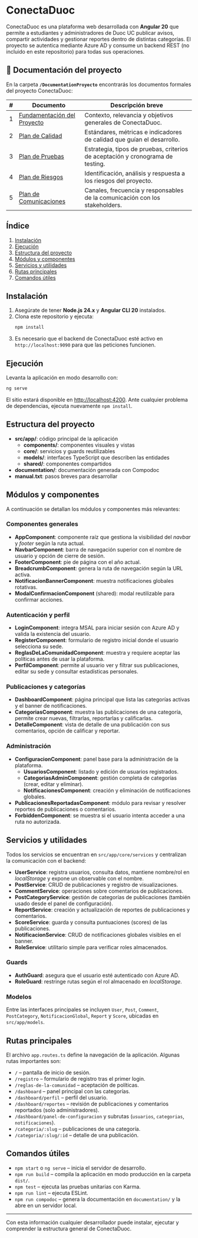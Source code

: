 # ConectaDuoc
ConectaDuoc es una plataforma web desarrollada con **Angular 20** que permite a estudiantes y administradores de Duoc UC publicar avisos, compartir actividades y gestionar reportes dentro de distintas categorías. El proyecto se autentica mediante Azure AD y consume un backend REST (no incluido en este repositorio) para todas sus operaciones.

## 📄 Documentación del proyecto

En la carpeta **`/DocumentationProyecto`** encontrarás los documentos formales del proyecto ConectaDuoc:

| # | Documento | Descripción breve |
|---|-----------|-------------------|
| 1 | [Fundamentación del Proyecto](DocumentaciónProyecto/1.%20Fundamentanción%20del%20Proyecto.docx) | Contexto, relevancia y objetivos generales de ConectaDuoc. |
| 2 | [Plan de Calidad](DocumentaciónProyecto/2.%20Plan%20de%20Calidad.docx) | Estándares, métricas e indicadores de calidad que guían el desarrollo. |
| 3 | [Plan de Pruebas](DocumentaciónProyecto/3.%20Plan%20de%20Pruebas.docx) | Estrategia, tipos de pruebas, criterios de aceptación y cronograma de testing. |
| 4 | [Plan de Riesgos](DocumentaciónProyecto/4.%20Plan%20de%20Riesgos.docx) | Identificación, análisis y respuesta a los riesgos del proyecto. |
| 5 | [Plan de Comunicaciones](DocumentaciónProyecto/5.%20Plan%20de%20Comunicaciones.docx) | Canales, frecuencia y responsables de la comunicación con los stakeholders. |

## Índice
1. [Instalación](#instalacion)
2. [Ejecución](#ejecucion)
3. [Estructura del proyecto](#estructura-del-proyecto)
4. [Módulos y componentes](#modulos-y-componentes)
5. [Servicios y utilidades](#servicios-y-utilidades)
6. [Rutas principales](#rutas-principales)
7. [Comandos útiles](#comandos-utiles)

## Instalación
1. Asegúrate de tener **Node.js 24.x** y **Angular CLI 20** instalados.
2. Clona este repositorio y ejecuta:
   ```bash
   npm install
   ```
3. Es necesario que el backend de ConectaDuoc esté activo en `http://localhost:9090` para que las peticiones funcionen.

## Ejecución
Levanta la aplicación en modo desarrollo con:
```bash
ng serve
```
El sitio estará disponible en [http://localhost:4200](http://localhost:4200). Ante cualquier problema de dependencias, ejecuta nuevamente `npm install`.

## Estructura del proyecto
- **src/app/**: código principal de la aplicación
  - **components/**: componentes visuales y vistas
  - **core/**: servicios y guards reutilizables
  - **models/**: interfaces TypeScript que describen las entidades
  - **shared/**: componentes compartidos
- **documentation/**: documentación generada con Compodoc
- **manual.txt**: pasos breves para desarrollar

## Módulos y componentes
A continuación se detallan los módulos y componentes más relevantes:

### Componentes generales
- **AppComponent**: componente raíz que gestiona la visibilidad del *navbar* y *footer* según la ruta actual.
- **NavbarComponent**: barra de navegación superior con el nombre de usuario y opción de cierre de sesión.
- **FooterComponent**: pie de página con el año actual.
- **BreadcrumbComponent**: genera la ruta de navegación según la URL activa.
- **NotificacionBannerComponent**: muestra notificaciones globales rotativas.
- **ModalConfirmacionComponent** (shared): modal reutilizable para confirmar acciones.

### Autenticación y perfil
- **LoginComponent**: integra MSAL para iniciar sesión con Azure AD y valida la existencia del usuario.
- **RegisterComponent**: formulario de registro inicial donde el usuario selecciona su sede.
- **ReglasDeLaComunidadComponent**: muestra y requiere aceptar las políticas antes de usar la plataforma.
- **PerfilComponent**: permite al usuario ver y filtrar sus publicaciones, editar su sede y consultar estadísticas personales.

### Publicaciones y categorías
- **DashboardComponent**: página principal que lista las categorías activas y el banner de notificaciones.
- **CategoriasComponent**: muestra las publicaciones de una categoría, permite crear nuevas, filtrarlas, reportarlas y calificarlas.
- **DetalleComponent**: vista de detalle de una publicación con sus comentarios, opción de calificar y reportar.

### Administración
- **ConfiguracionComponent**: panel base para la administración de la plataforma.
  - **UsuariosComponent**: listado y edición de usuarios registrados.
  - **CategoriasAdminComponent**: gestión completa de categorías (crear, editar y eliminar).
  - **NotificacionesComponent**: creación y eliminación de notificaciones globales.
- **PublicacionesReportadasComponent**: módulo para revisar y resolver reportes de publicaciones o comentarios.
- **ForbiddenComponent**: se muestra si el usuario intenta acceder a una ruta no autorizada.

## Servicios y utilidades
Todos los servicios se encuentran en `src/app/core/services` y centralizan la comunicación con el backend:
- **UserService**: registra usuarios, consulta datos, mantiene nombre/rol en *localStorage* y expone un observable con el nombre.
- **PostService**: CRUD de publicaciones y registro de visualizaciones.
- **CommentService**: operaciones sobre comentarios de publicaciones.
- **PostCategoryService**: gestión de categorías de publicaciones (también usado desde el panel de configuración).
- **ReportService**: creación y actualización de reportes de publicaciones y comentarios.
- **ScoreService**: guarda y consulta puntuaciones (scores) de las publicaciones.
- **NotificacionService**: CRUD de notificaciones globales visibles en el banner.
- **RoleService**: utilitario simple para verificar roles almacenados.

### Guards
- **AuthGuard**: asegura que el usuario esté autenticado con Azure AD.
- **RoleGuard**: restringe rutas según el rol almacenado en *localStorage*.

### Modelos
Entre las interfaces principales se incluyen `User`, `Post`, `Comment`, `PostCategory`, `NotificacionGlobal`, `Report` y `Score`, ubicadas en `src/app/models`.

## Rutas principales
El archivo `app.routes.ts` define la navegación de la aplicación. Algunas rutas importantes son:
- `/` – pantalla de inicio de sesión.
- `/registro` – formulario de registro tras el primer login.
- `/reglas-de-la-comunidad` – aceptación de políticas.
- `/dashboard` – panel principal con las categorías.
- `/dashboard/perfil` – perfil del usuario.
- `/dashboard/reportes` – revisión de publicaciones y comentarios reportados (solo administradores).
- `/dashboard/panel-de-configuracion` y subrutas (`usuarios`, `categorias`, `notificaciones`).
- `/categoria/:slug` – publicaciones de una categoría.
- `/categoria/:slug/:id` – detalle de una publicación.

## Comandos útiles
- `npm start` o `ng serve` – inicia el servidor de desarrollo.
- `npm run build` – compila la aplicación en modo producción en la carpeta `dist/`.
- `npm test` – ejecuta las pruebas unitarias con Karma.
- `npm run lint` – ejecuta ESLint.
- `npm run compodoc` – genera la documentación en `documentation/` y la abre en un servidor local.

---
Con esta información cualquier desarrollador puede instalar, ejecutar y comprender la estructura general de ConectaDuoc.

